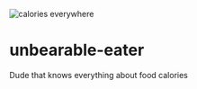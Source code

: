 ![calories everywhere](https://media.makeameme.org/created/calories-calories.jpg)

# unbearable-eater
Dude that knows everything about food calories
